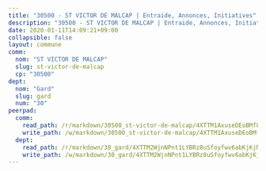 ```yaml
---
title: "30500 - ST VICTOR DE MALCAP | Entraide, Annonces, Initiatives"
description: "30500 - ST VICTOR DE MALCAP | Entraide, Annonces, Initiatives"
date: 2020-01-11T14:09:21+09:00
collapsible: false
layout: commune
comm:
  nom: "ST VICTOR DE MALCAP"
  slug: st-victor-de-malcap
  cp: "30500"
dept:
  nom: "Gard"
  slug: gard
  num: "30"
peerpad:
  comm:
    read_path: /r/markdown/30500_st-victor-de-malcap/4XTTM1AxuseDEoBMf8b1jphdVwtY7CTxuMGVeiHoLoNBcazwC
    write_path: /w/markdown/30500_st-victor-de-malcap/4XTTM1AxuseDEoBMf8b1jphdVwtY7CTxuMGVeiHoLoNBcazwC-K3TgV6LoqXUic9jxiwebRiTrvb3ahgxBV75mhFYZTuw86ekVgNHX5VZAzKKXxX9cmDtQDPXEgsSfTmQMZzH4j9MU6aAGQFovbdqYFeJ6tF719jWcp5ocxVvYxADm9E32nz7AHkCA
  dept:
    read_path: /r/markdown/30_gard/4XTTM2WjnNPnt1LYBRz8uSfoyfwv6abKjKjNdBGxuvymmgvkj
    write_path: /w/markdown/30_gard/4XTTM2WjnNPnt1LYBRz8uSfoyfwv6abKjKjNdBGxuvymmgvkj-K3TgUpCvFefN2LRJ7huXqVovWWqmjJgEMWkVs9s4fhfrGjyZZK9z4gxyddycCKs6S9BWFUcJqqZYCKuxj79SWNiGiob7Xchr25rMmkVQhAFrAwBxAqY3T99GTsQfKxLrXrnx3pGK
---
```


